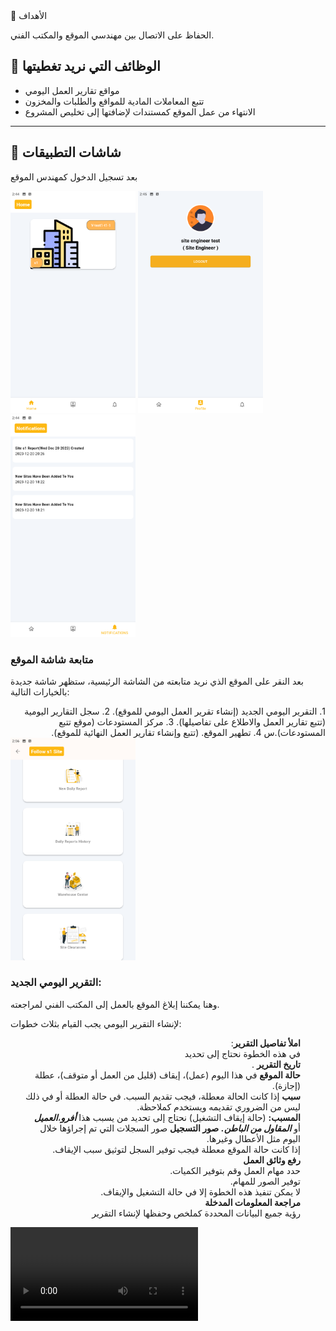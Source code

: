 
<div dir="rtl>


#مهندس موقع



## 🏹 الأهداف

الحفاظ على الاتصال بين مهندسي الموقع والمكتب الفني.

## 💪 الوظائف التي نريد تغطيتها

* مواقع تقارير العمل اليومي
* تتبع المعاملات المادية للمواقع والطلبات والمخزون
* الانتهاء من عمل الموقع كمستندات لإضافتها إلى تخليص المشروع

* * *

## 📱 شاشات التطبيقات

بعد تسجيل الدخول كمهندس الموقع

<img src="./src/siteeng/pics/home.png" alt="drawing" width="200"/>
<img src="./src/siteeng/pics/profile.png" alt="drawing" width="200"/>
<img src="./src/siteeng/pics/notifications.png" alt="drawing" width="200"/>

<!-- ![home.png](./src/siteeng/pics/home.png) |
![Screenshot_2023.12.22_02.45.02.161.png](./src/siteeng/pics/profile.png) |
![Screenshot_2023.12.22_02.44.50.677.png](./src/siteeng/pics/notifications.png) -->
### متابعة شاشة الموقع

بعد النقر على الموقع الذي نريد متابعته من الشاشة الرئيسية، ستظهر شاشة جديدة بالخيارات التالية:
<div dir="rtl">
1. التقرير اليومي الجديد (إنشاء تقرير العمل اليومي للموقع).
2. سجل التقارير اليومية (تتبع تقارير العمل والاطلاع على تفاصيلها).
3. مركز المستودعات (موقع تتبع المستودعات).س
4. تطهير الموقع. (تتبع وإنشاء تقارير العمل النهائية للموقع).
</div>
<img src="./src/siteeng/pics/follow site.png" alt="drawing" width="200"/>

### التقرير اليومي الجديد:

وهنا يمكننا إبلاغ الموقع بالعمل إلى المكتب الفني لمراجعته.

لإنشاء التقرير اليومي يجب القيام بثلاث خطوات:
<div dir="rtl">
<ul>

 **املأ تفاصيل التقرير**:<br>
     في هذه الخطوة نحتاج إلى تحديد<br>
     **تاريخ التقرير** .<br>
     **حالة الموقع** في هذا اليوم (عمل)، إيقاف (قليل من العمل أو متوقف)، عطلة (إجازة).<br>
     **سبب**
     إذا كانت الحالة معطلة، فيجب تقديم السبب.
     في حالة العطلة أو في ذلك ليس من الضروري تقديمه ويستخدم كملاحظة.<br>
     **المسبب:** (حالة إيقاف التشغيل) نحتاج إلى تحديد من يسبب هذا _**أفرو**_،_**العميل**_ أو _**المقاول من الباطن.**_
     **صور التسجيل** صور السجلات التي تم إجراؤها خلال اليوم مثل الأعطال وغيرها.<br>
     إذا كانت حالة الموقع معطلة فيجب توفير السجل لتوثيق سبب الإيقاف.<br>
 **رفع وثائق العمل**<br>
     حدد مهام العمل وقم بتوفير الكميات.<br>
     توفير الصور للمهام.<br>
     لا يمكن تنفيذ هذه الخطوة إلا في حالة التشغيل والإيقاف.<br>
**مراجعة المعلومات المدخلة**<br>
     رؤية جميع البيانات المحددة كملخص وحفظها لإنشاء التقرير
</ul>


</div>

<video src="./src/siteeng/create daily report.mp4">

### Daily Report History

On Daily Report History We can track all site daily work reports also we can filter by date ,search by sitet status and filter by report Status.

Report Status split to:

**Open** no action taken on the reort by Technical office.

**Pending** rejected by technical office and wait for changes.

**Accepted** reviewed and acceted by technical office.

Both Open and pending reports can be edited.

To show rerort details click on report card.

[daily report details.mp4](./src/siteeng/daily%20report%20details.mp4.mp4)

[daily report history.mp4](./src/siteeng/daily%20report%20history.mp4)

### Site Clearance

[create site clearance.mp4](/wiki/download/attachments/1015812/create%20site%20clearance.mp4?version=1&modificationDate=1703265119883&cacheVersion=1&api=v2&width=320)

[site eng site clearance list.mp4](/wiki/download/attachments/1015812/site%20eng%20site%20clearance%20list.mp4?version=1&modificationDate=1703264607667&cacheVersion=1&api=v2&width=320)

</div>
